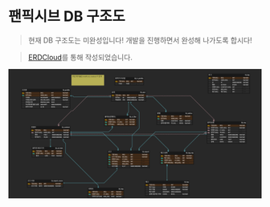 # 팬픽시브 DB 구조도

> 현재 DB 구조도는 미완성입니다! 개발을 진행하면서 완성해 나가도록 합시다!

> [ERDCloud](https://www.erdcloud.com/)를 통해 작성되었습니다.

![DB-구조도](/IMG/Fanfixiv.png)